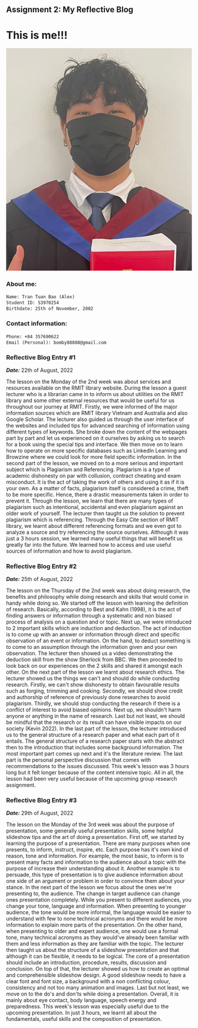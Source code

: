 ## Assignment 2: My Reflective Blog



# This is me!!!
![ALEX](/docs/assets/Alex.JPG)

### About me:
```
Name: Tran Tuan Bao (Alex)
Student ID: S3970254
Birthdate: 25th of November, 2002
```

### Contact information:

```
Phone: +84 357690622
Email (Personal): bomby88888@gmail.com
```

### Reflective Blog Entry #1
***Date:*** 22th of August, 2022

The lesson on the Monday of the 2nd week was about services and resources available on the RMIT library website. During the lesson a guest lecturer who is a librarian came in to inform us about utilities on the RMIT library and some other external resources that would be useful for us throughout our journey at RMIT. Firstly, we were informed of the major information sources which are RMIT library Vietnam and Australia and also Google Scholar. The lecturer also guided us through the user interface of the websites and included tips for advanced searching of information using different types of keywords. She broke down the content of the webpages part by part and let us experienced on it ourselves by asking us to search for a book using the special tips and interface. We then move on to learn how to operate on more specific databases such as LinkedIn Learning and Browzine where we could look for more field specific information. In the second part of the lesson, we moved on to a more serious and important subject which is Plagiarism and Referencing. Plagiarism is a type of academic dishonesty on par with collusion, contract cheating and exam misconduct. It is the act of taking the work of others and using it as if it is your own. As a matter of facts, plagiarism itself is considered a crime, theft to be more specific. Hence, there a drastic measurements taken in order to prevent it. Through the lesson, we learn that there are many types of plagiarism such as intentional, accidental and even plagiarism against an older work of yourself. The lecturer then taught us the solution to prevent plagiarism which is referencing.
Through the Easy Cite section of RMIT library, we learnt about different referencing formats and we even got to analyze a source and try referencing the source ourselves. Although it was just a 3 hours session, we learned many useful things that will benefit us greatly far into the future. We learned how to access and use useful sources of information and how to avoid plagiarism.

### Reflective Blog Entry #2
***Date:*** 25th of August, 2022

The lesson on the Thursday of the 2nd week was about doing research, the benefits and philosophy while doing research and skills that would come in handy while doing so. We started off the lesson with learning the definition of research. Basically, according to Best and Kahn (1998), it is the act of finding answers or information through a systematic and non biased process of analysis on a question and or topic. Next up, we were introduced to 2 important skills which are induction and deduction. The act of induction is to come up with an answer or information through direct and specific observation of an event or information. On the hand, to deduct something is to come to an assumption through the information given and your own observation. The lecturer then showed us a video demonstrating the deduction skill from the show Sherlock from BBC. We then proceeded to look back on our experiences on the 2 skills and shared it amongst each other. On the next part of the lesson we learnt about research ethics. The lecturer showed us the things we can't and should do while conducting research. Firstly, we can't show dishonesty to obtain favourable results such as forging, trimming and cooking. Secondly, we should show credit and authorship of reference of previously done researches to avoid plagiarism. Thirdly, we should stop conducting the research if there is a conflict of interest to avoid biased opinions. Next up, we shouldn't harm anyone or anything in the name of research. Last but not least, we should be mindful that the research or its result can have visible impacts on our society (Kevin 2022). In the last part of the lesson, the lecturer introduced us to the general structure of a research paper and what each part of it entails. The general structure of a research paper starts with the abstract then to the introduction that includes some background information. The most important part comes up next and it's the literature review. The last part is the personal perspective discussion that comes with recommendations to the issues discussed. This week's lesson was 3 hours long but it felt longer because of the content intensive topic. All in all, the lesson had been very useful because of the upcoming group research assignment. 

### Reflective Blog Entry #3
***Date:*** 29th of August, 2022

The lesson on the Monday of the 3rd week was about the purpose of presentation, some generally useful presentation skills, some helpful slideshow tips and the art of doing a presentation. First off, we started by learning the purpose of a presentation. There are many purposes when one presents, to inform, instruct, inspire, etc. Each purpose has it's own kind of reason, tone and information. For example, the most basic, to inform is to present many facts and information to the audience about a topic with the purpose of increase their understanding about it. Another example is to persuade, this type of presentation is to give audience information about one side of an argument or problem in order to convince them about your stance. In the next part of the lesson we focus about the ones we're presenting to, the audience. The change in target audience can change ones presentation completely. While you present to different audiences, you change your tone, language and information. When presenting to younger audience, the tone would be more informal, the language would be easier to understand with few to none technical acronyms and there would be more information to explain more parts of the presentation. On the other hand, when presenting to older and expert audience, one would use a formal tone, many technical acronyms as they would've already been familiar with them and less information as they are familiar with the topic. The lecturer then taught us about the structure of a slideshow presentation and that although it can be flexible, it needs to be logical. The core of a presentation should include an introduction, procedure, results, discussion and conclusion. On top of that, the lecturer showed us how to create an optimal and comprehensible slideshow design. A good slideshow needs to have a clear font and font size, a background with a non conflicting colour, consistency and not too many animation and images. Last but not least, we move on to the do's and don'ts while doing a presentation. Overall, it is mainly about eye contact, body language, speech energy and preparedness. This week's lesson was especially useful due to the upcoming presentation. In just 3 hours, we learnt all about the fundamentals, useful skills and the composition of presentation.




